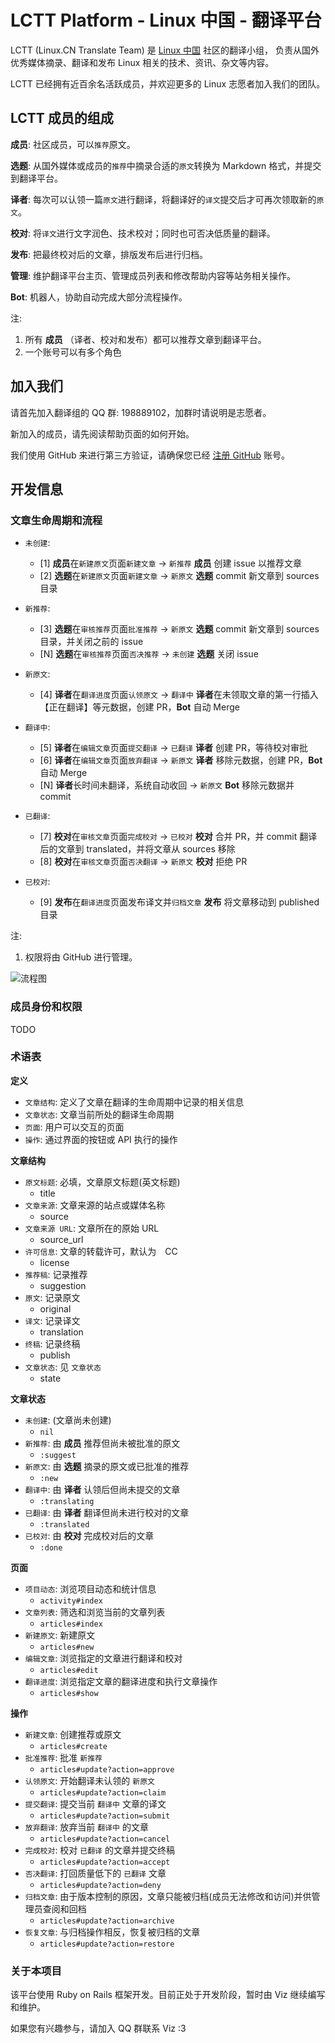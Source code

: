 # LCTT Platform - Linux 中国 - 翻译平台

LCTT (Linux.CN Translate Team) 是 [Linux 中国](http://linux.cn/) 社区的翻译小组，
负责从国外优秀媒体摘录、翻译和发布 Linux 相关的技术、资讯、杂文等内容。

LCTT 已经拥有近百余名活跃成员，并欢迎更多的 Linux 志愿者加入我们的团队。


## LCTT 成员的组成

**成员**: 社区成员，可以`推荐`原文。

**选题**: 从国外媒体或成员的`推荐`中摘录合适的`原文`转换为 Markdown 格式，并提交到翻译平台。

**译者**: 每次可以认领一篇`原文`进行翻译，将翻译好的`译文`提交后才可再次领取新的`原文`。

**校对**: 将`译文`进行文字润色、技术校对；同时也可否决低质量的翻译。

**发布**: 把最终校对后的文章，排版发布后进行归档。

**管理**: 维护翻译平台主页、管理成员列表和修改帮助内容等站务相关操作。

**Bot**: 机器人，协助自动完成大部分流程操作。

注:

1. 所有 **成员** （译者、校对和发布）都可以推荐文章到翻译平台。
2. 一个账号可以有多个角色


## 加入我们

请首先加入翻译组的 QQ 群: 198889102，加群时请说明是志愿者。

新加入的成员，请先阅读帮助页面的如何开始。

我们使用 GitHub 来进行第三方验证，请确保您已经 [注册 GitHub](https://github.com/join) 账号。


## 开发信息
### 文章生命周期和流程

+ `未创建`:
  - [1] **成员**在`新建原文`页面`新建文章` -> `新推荐` **成员** 创建 issue 以推荐文章
  - [2] **选题**在`新建原文`页面`新建文章` -> `新原文` **选题** commit 新文章到 sources 目录

+ `新推荐`:
  - [3] **选题**在`审核推荐`页面`批准推荐` -> `新原文` **选题** commit 新文章到 sources 目录，并关闭之前的 issue
  - [N] **选题**在`审核推荐`页面`否决推荐` -> `未创建` **选题** 关闭 issue

+ `新原文`:
  - [4] **译者**在`翻译进度`页面`认领原文` -> `翻译中` **译者**在未领取文章的第一行插入【正在翻译】等元数据，创建 PR，**Bot** 自动 Merge

+ `翻译中`:
  - [5] **译者**在`编辑文章`页面`提交翻译` -> `已翻译` **译者** 创建 PR，等待校对审批
  - [6] **译者**在`编辑文章`页面`放弃翻译` -> `新原文` **译者** 移除元数据，创建 PR，**Bot** 自动 Merge
  - [N] **译者**长时间未翻译，系统自动收回 -> `新原文` **Bot** 移除元数据并 commit

+ `已翻译`:
  - [7] **校对**在`审核文章`页面`完成校对` -> `已校对` **校对** 合并 PR，并 commit 翻译后的文章到 translated，并将文章从 sources 移除
  - [8] **校对**在`审核文章`页面`否决翻译` -> `新原文` **校对** 拒绝 PR

+ `已校对`:
  - [9] **发布**在`翻译进度`页面发布译文并`归档文章` **发布** 将文章移动到 published 目录

注:

1. 权限将由 GitHub 进行管理。

![流程图](https://rawgit.com/vizv/LCTT-Platform/develop/doc/LCTT_FlowChart.svg)


### 成员身份和权限

TODO


### 术语表

**定义**

+ `文章结构`: 定义了文章在翻译的生命周期中记录的相关信息
+ `文章状态`: 文章当前所处的翻译生命周期
+ `页面`: 用户可以交互的页面
+ `操作`: 通过界面的按钮或 API 执行的操作

**文章结构**

+ `原文标题`: 必填，文章原文标题(英文标题)
  - title
+ `文章来源`: 文章来源的站点或媒体名称
  - source
+ `文章来源 URL`: 文章所在的原始 URL
  - source_url
+ `许可信息`: 文章的转载许可，默认为　CC
  - license
+ `推荐稿`: 记录推荐
  - suggestion
+ `原文`: 记录原文
  - original
+ `译文`: 记录译文
  - translation
+ `终稿`: 记录终稿
  - publish
+ `文章状态`: 见 `文章状态`
  - state

**文章状态**

+ `未创建`: (文章尚未创建)
  - `nil`
+ `新推荐`: 由 **成员** 推荐但尚未被批准的原文
  - `:suggest`
+ `新原文`: 由 **选题** 摘录的原文或已批准的推荐
  - `:new`
+ `翻译中`: 由 **译者** 认领后但尚未提交的文章
  - `:translating`
+ `已翻译`: 由 **译者** 翻译但尚未进行校对的文章
  - `:translated`
+ `已校对`: 由 **校对** 完成校对后的文章
  - `:done`

**页面**

+ `项目动态`: 浏览项目动态和统计信息
  - `activity#index`
+ `文章列表`: 筛选和浏览当前的文章列表
  - `articles#index`
+ `新建原文`: 新建原文
  - `articles#new`
+ `编辑文章`: 浏览指定的文章进行翻译和校对
  - `articles#edit`
+ `翻译进度`: 浏览指定文章的翻译进度和执行文章操作
  - `articles#show`

**操作**

+ `新建文章`: 创建推荐或原文
  - `articles#create`
+ `批准推荐`: 批准 `新推荐`
  - `articles#update?action=approve`
+ `认领原文`: 开始翻译未认领的 `新原文`
  - `articles#update?action=claim`
+ `提交翻译`: 提交当前 `翻译中` 文章的译文
  - `articles#update?action=submit`
+ `放弃翻译`: 放弃当前 `翻译中` 的文章
  - `articles#update?action=cancel`
+ `完成校对`: 校对 `已翻译` 的文章并提交终稿
  - `articles#update?action=accept`
+ `否决翻译`: 打回质量低下的 `已翻译` 文章
  - `articles#update?action=deny`
+ `归档文章`: 由于版本控制的原因，文章只能被归档(成员无法修改和访问)并供管理员查阅和回档
  - `articles#update?action=archive`
+ `恢复文章`: 与归档操作相反，恢复被归档的文章
  - `articles#update?action=restore`

### 关于本项目

该平台使用 Ruby on Rails 框架开发。目前正处于开发阶段，暂时由 Viz 继续编写和维护。

如果您有兴趣参与，请加入 QQ 群联系 Viz :3
